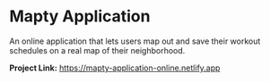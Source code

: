 # Mapty Application


An online application that lets users map out and save their workout schedules on a real map of their neighborhood. 

**Project Link:** https://mapty-application-online.netlify.app
